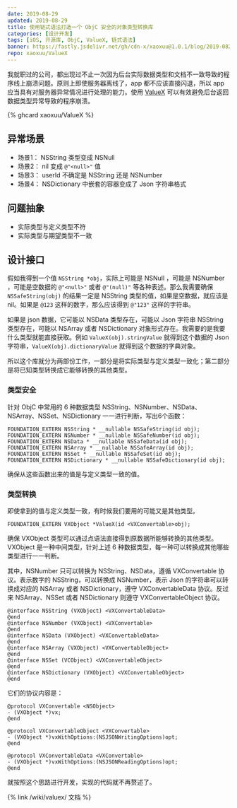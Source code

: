 ```yaml
---
date: 2019-08-29
updated: 2019-08-29
title: 使用链式语法打造一个 ObjC 安全的对象类型转换库
categories: [设计开发]
tags: [iOS, 开源库, ObjC, ValueX, 链式语法]
banner: https://fastly.jsdelivr.net/gh/cdn-x/xaoxuu@1.0.1/blog/2019-0829a@1x.svg
repo: xaoxuu/ValueX
---
```


我就职过的公司，都出现过不止一次因为后台实际数据类型和文档不一致导致的程序线上崩溃问题。原则上即使服务器离线了，app 都不应该直接闪退，所以 app 应当具有对服务器异常情况进行处理的能力。使用 [ValueX](https://github.com/xaoxuu/ValueX/) 可以有效避免后台返回数据类型异常导致的程序崩溃。

<!-- more -->

{% ghcard xaoxuu/ValueX %}

## 异常场景

- 场景1： NSString 类型变成 NSNull
- 场景2： nil 变成 `@"<null>"` 值
- 场景3： userId 不确定是 NSString 还是 NSNumber
- 场景4： NSDictionary 中嵌套的容器变成了 Json 字符串格式

## 问题抽象

- 实际类型与定义类型不符
- 实际类型与期望类型不一致

## 设计接口

假如我得到一个值 `NSString *obj`，实际上可能是 NSNull ，可能是 NSNumber ，可能是空数据的 `@"<null>"` 或者 `@"(null)"` 等各种表述。那么我需要确保 `NSSafeString(obj)` 的结果一定是 NSString 类型的值，如果是空数据，就应该是 nil。如果是 `@123` 这样的数字，那么应该得到 `@"123"` 这样的字符串。

如果是 json 数据，它可能以 NSData 类型存在，可能以 Json 字符串 NSString 类型存在，可能以 NSArray 或者 NSDictionary 对象形式存在。我需要的是我要什么类型就能直接获取。例如 `ValueX(obj).stringValue` 就得到这个数据的 Json 字符串，`ValueX(obj).dictionaryValue` 就得到这个数据的字典对象。

所以这个库就分为两部份工作，一部分是将实际类型与定义类型一致化；第二部分是将已知类型转换成它能够转换的其他类型。

### 类型安全

针对 ObjC 中常用的 6 种数据类型 NSString、NSNumber、NSData、NSArray、NSSet、NSDictionary 一一进行判断，写出6个函数：

```objc 得到安全类型：
FOUNDATION_EXTERN NSString * __nullable NSSafeString(id obj);
FOUNDATION_EXTERN NSNumber * __nullable NSSafeNumber(id obj);
FOUNDATION_EXTERN NSData * __nullable NSSafeData(id obj);
FOUNDATION_EXTERN NSArray * __nullable NSSafeArray(id obj);
FOUNDATION_EXTERN NSSet * __nullable NSSafeSet(id obj);
FOUNDATION_EXTERN NSDictionary * __nullable NSSafeDictionary(id obj);
```

确保从这些函数出来的值是与定义类型一致的值。


### 类型转换

即使拿到的值与定义类型一致，有时候我们要用的可能又是其他类型。

```objc 数据类型转换函数：
FOUNDATION_EXTERN VXObject *ValueX(id <VXConvertable>obj);
```

确保 VXObject 类型可以通过点语法直接得到原数据所能够转换的其他类型。VXObject 是一种中间类型，针对上述 6 种数据类型，每一种可以转换成其他哪些类型进行一一判断。

其中，NSNumber 只可以转换为 NSString、NSData，遵循 VXConvertable 协议。表示数字的 NSString，可以转换成 NSNumber，表示 Json 的字符串可以转换成对应的 NSArray 或者 NSDictionary，遵守 VXConvertableData 协议。反过来 NSArray、NSSet 或者 NSDictionary 则遵守 VXConvertableObject 协议。


```objc
@interface NSString (VXObject) <VXConvertableData>
@end
@interface NSNumber (VXObject) <VXConvertable>
@end
@interface NSData (VXObject) <VXConvertableData>
@end
@interface NSArray (VXObject) <VXConvertableObject>
@end
@interface NSSet (VCObject) <VXConvertableObject>
@end
@interface NSDictionary (VXObject) <VXConvertableObject>
@end
```

它们的协议内容是：
```objc
@protocol VXConvertable <NSObject>
- (VXObject *)vx;
@end

@protocol VXConvertableObject <VXConvertable>
- (VXObject *)vxWithOptions:(NSJSONWritingOptions)opt;
@end

@protocol VXConvertableData <VXConvertable>
- (VXObject *)vxWithOptions:(NSJSONReadingOptions)opt;
@end
```

就按照这个思路进行开发，实现的代码就不再赘述了。

{% link /wiki/valuex/ 文档 %}
